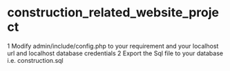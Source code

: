 # construction_related_website_project

1  Modify admin/include/config.php to your requirement and your localhost url and localhost database credentials
2  Export the Sql file to your database i.e. construction.sql
